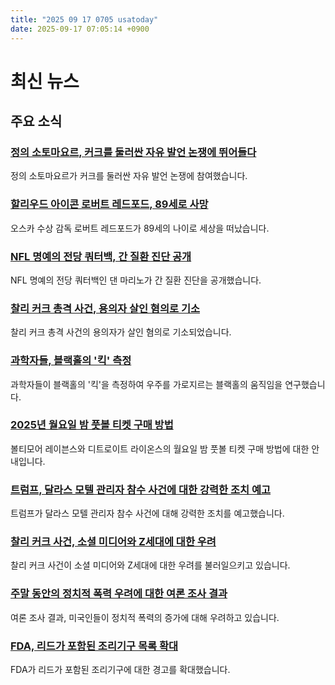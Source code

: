```yaml
---
title: "2025 09 17 0705 usatoday"
date: 2025-09-17 07:05:14 +0900
---
```


# 최신 뉴스

## 주요 소식

### [정의 소토마요르, 커크를 둘러싼 자유 발언 논쟁에 뛰어들다](https://www.usatoday.com/story/news/politics/2025/09/16/justice-sotomayor-free-speech-debate-bond-vance-kirk/86182557007/)
 정의 소토마요르가 커크를 둘러싼 자유 발언 논쟁에 참여했습니다.

### [할리우드 아이콘 로버트 레드포드, 89세로 사망](https://www.usatoday.com/story/entertainment/movies/2025/09/16/robert-redford-dead-movies-sundance/5586910002/)
 오스카 수상 감독 로버트 레드포드가 89세의 나이로 세상을 떠났습니다.

### [NFL 명예의 전당 쿼터백, 간 질환 진단 공개](https://www.usatoday.com/story/sports/nfl/2025/09/16/dan-marino-liver-disease-diagnosis-people-magazine/86177256007/)
 NFL 명예의 전당 쿼터백인 댄 마리노가 간 질환 진단을 공개했습니다.

### [찰리 커크 총격 사건, 용의자 살인 혐의로 기소](https://www.usatoday.com/story/news/nation/2025/09/16/charlie-kirk-shooting-suspect-live-updates/86172553007/)
 찰리 커크 총격 사건의 용의자가 살인 혐의로 기소되었습니다.

### [과학자들, 블랙홀의 '킥' 측정](https://www.usatoday.com/story/news/nation/2025/09/16/black-hole-merger-kick-gravitational-wave/86177258007/)
 과학자들이 블랙홀의 '킥'을 측정하여 우주를 가로지르는 블랙홀의 움직임을 연구했습니다.

### [2025년 월요일 밤 풋볼 티켓 구매 방법](https://www.usatoday.com/story/shopping/2025/09/16/how-to-buy-baltimore-ravens-vs-detroit-lions-tickets-monday-night-football-nfl-week-3/86184955007/)
 볼티모어 레이븐스와 디트로이트 라이온스의 월요일 밤 풋볼 티켓 구매 방법에 대한 안내입니다.

### [트럼프, 달라스 모텔 관리자 참수 사건에 대한 강력한 조치 예고](https://www.usatoday.com/story/news/politics/2025/09/15/trump-beheading-dallas-motel-manager-worker/86163116007/)
 트럼프가 달라스 모텔 관리자 참수 사건에 대해 강력한 조치를 예고했습니다.

### [찰리 커크 사건, 소셜 미디어와 Z세대에 대한 우려](https://www.usatoday.com/story/opinion/columnist/2025/09/16/charlie-kirk-tyler-robinson-social-media-gen-z/86150100007/)
 찰리 커크 사건이 소셜 미디어와 Z세대에 대한 우려를 불러일으키고 있습니다.

### [주말 동안의 정치적 폭력 우려에 대한 여론 조사 결과](https://www.usatoday.com/story/news/politics/2025/09/16/poll-political-rhetoric-encouraging-violence-america/86182699007/)
 여론 조사 결과, 미국인들이 정치적 폭력의 증가에 대해 우려하고 있습니다.

### [FDA, 리드가 포함된 조리기구 목록 확대](https://www.usatoday.com/story/money/2025/09/15/fda-expands-warning-cookware-lead-food/86166051007/)
 FDA가 리드가 포함된 조리기구에 대한 경고를 확대했습니다.